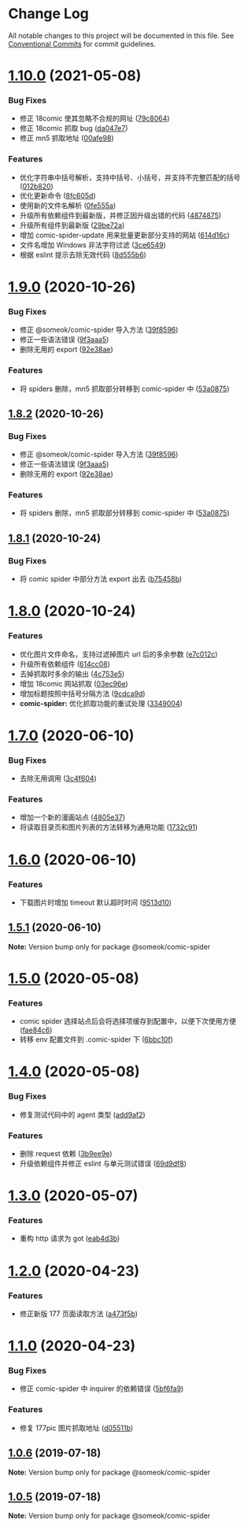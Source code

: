 # Change Log

All notable changes to this project will be documented in this file.
See [Conventional Commits](https://conventionalcommits.org) for commit guidelines.

# [1.10.0](https://github.com/someok/node-toolkit/tree/master/packages/comic-spider/compare/@someok/comic-spider@1.9.0...@someok/comic-spider@1.10.0) (2021-05-08)

### Bug Fixes

-   修正 18comic 使其忽略不合规的网址 ([79c8064](https://github.com/someok/node-toolkit/tree/master/packages/comic-spider/commit/79c80647897c0754cc486e35720df02a6e7a8006))
-   修正 18comic 抓取 bug ([da047e7](https://github.com/someok/node-toolkit/tree/master/packages/comic-spider/commit/da047e70dbf85a9cfc67168514ad3f223420ad37))
-   修正 mn5 抓取地址 ([00afe98](https://github.com/someok/node-toolkit/tree/master/packages/comic-spider/commit/00afe98d644867f6675c82b884882335d0b6f551))

### Features

-   优化字符串中括号解析，支持中括号、小括号，并支持不完整匹配的括号 ([012b820](https://github.com/someok/node-toolkit/tree/master/packages/comic-spider/commit/012b82016ac87e6350833f23a31bcad3398aeeba))
-   优化更新命令 ([8fc605d](https://github.com/someok/node-toolkit/tree/master/packages/comic-spider/commit/8fc605de60afcdc0ea4e603225627f3efa39d45c))
-   使用新的文件名解析 ([0fe555a](https://github.com/someok/node-toolkit/tree/master/packages/comic-spider/commit/0fe555a1d2856afb8ad73bc307c4746ab9e942ff))
-   升级所有依赖组件到最新版，并修正因升级出错的代码 ([4874875](https://github.com/someok/node-toolkit/tree/master/packages/comic-spider/commit/487487507aebd662309d1fefc47e8a78f26b1857))
-   升级所有组件到最新版 ([29be72a](https://github.com/someok/node-toolkit/tree/master/packages/comic-spider/commit/29be72a210e96925557bb3e8d1dacfd2d511ce47))
-   增加 comic-spider-update 用来批量更新部分支持的网站 ([614d16c](https://github.com/someok/node-toolkit/tree/master/packages/comic-spider/commit/614d16c5390c0bc820010d6a796383f0d7e06d50))
-   文件名增加 Windows 非法字符过滤 ([3ce6549](https://github.com/someok/node-toolkit/tree/master/packages/comic-spider/commit/3ce65497fe4b82e4c036f6439eda8133314d9ab3))
-   根据 eslint 提示去除无效代码 ([8d555b6](https://github.com/someok/node-toolkit/tree/master/packages/comic-spider/commit/8d555b6f69cdf347590a801a702e6faab463b160))

# [1.9.0](https://github.com/someok/node-toolkit/tree/master/packages/comic-spider/compare/@someok/comic-spider@1.8.1...@someok/comic-spider@1.9.0) (2020-10-26)

### Bug Fixes

-   修正 @someok/comic-spider 导入方法 ([39f8596](https://github.com/someok/node-toolkit/tree/master/packages/comic-spider/commit/39f8596))
-   修正一些语法错误 ([9f3aaa5](https://github.com/someok/node-toolkit/tree/master/packages/comic-spider/commit/9f3aaa5))
-   删除无用的 export ([92e38ae](https://github.com/someok/node-toolkit/tree/master/packages/comic-spider/commit/92e38ae))

### Features

-   将 spiders 删除，mn5 抓取部分转移到 comic-spider 中 ([53a0875](https://github.com/someok/node-toolkit/tree/master/packages/comic-spider/commit/53a0875))

## [1.8.2](https://github.com/someok/node-toolkit/tree/master/packages/comic-spider/compare/@someok/comic-spider@1.8.1...@someok/comic-spider@1.8.2) (2020-10-26)

### Bug Fixes

-   修正 @someok/comic-spider 导入方法 ([39f8596](https://github.com/someok/node-toolkit/tree/master/packages/comic-spider/commit/39f8596))
-   修正一些语法错误 ([9f3aaa5](https://github.com/someok/node-toolkit/tree/master/packages/comic-spider/commit/9f3aaa5))
-   删除无用的 export ([92e38ae](https://github.com/someok/node-toolkit/tree/master/packages/comic-spider/commit/92e38ae))

### Features

-   将 spiders 删除，mn5 抓取部分转移到 comic-spider 中 ([53a0875](https://github.com/someok/node-toolkit/tree/master/packages/comic-spider/commit/53a0875))

## [1.8.1](https://github.com/someok/node-toolkit/tree/master/packages/comic-spider/compare/@someok/comic-spider@1.8.0...@someok/comic-spider@1.8.1) (2020-10-24)

### Bug Fixes

-   将 comic spider 中部分方法 export 出去 ([b75458b](https://github.com/someok/node-toolkit/tree/master/packages/comic-spider/commit/b75458b))

# [1.8.0](https://github.com/someok/node-toolkit/tree/master/packages/comic-spider/compare/@someok/comic-spider@1.7.0...@someok/comic-spider@1.8.0) (2020-10-24)

### Features

-   优化图片文件命名，支持过滤掉图片 url 后的多余参数 ([e7c012c](https://github.com/someok/node-toolkit/tree/master/packages/comic-spider/commit/e7c012c))
-   升级所有依赖组件 ([614cc08](https://github.com/someok/node-toolkit/tree/master/packages/comic-spider/commit/614cc08))
-   去掉抓取时多余的输出 ([4c753e5](https://github.com/someok/node-toolkit/tree/master/packages/comic-spider/commit/4c753e5))
-   增加 18comic 网站抓取 ([03ec96e](https://github.com/someok/node-toolkit/tree/master/packages/comic-spider/commit/03ec96e))
-   增加标题按照中括号分隔方法 ([9cdca9d](https://github.com/someok/node-toolkit/tree/master/packages/comic-spider/commit/9cdca9d))
-   **comic-spider:** 优化抓取功能的重试处理 ([3349004](https://github.com/someok/node-toolkit/tree/master/packages/comic-spider/commit/3349004))

# [1.7.0](https://github.com/someok/node-toolkit/tree/master/packages/comic-spider/compare/@someok/comic-spider@1.6.0...@someok/comic-spider@1.7.0) (2020-06-10)

### Bug Fixes

-   去除无用调用 ([3c4f604](https://github.com/someok/node-toolkit/tree/master/packages/comic-spider/commit/3c4f604))

### Features

-   增加一个新的漫画站点 ([4805e37](https://github.com/someok/node-toolkit/tree/master/packages/comic-spider/commit/4805e37))
-   将读取目录页和图片列表的方法转移为通用功能 ([1732c91](https://github.com/someok/node-toolkit/tree/master/packages/comic-spider/commit/1732c91))

# [1.6.0](https://github.com/someok/node-toolkit/tree/master/packages/comic-spider/compare/@someok/comic-spider@1.5.1...@someok/comic-spider@1.6.0) (2020-06-10)

### Features

-   下载图片时增加 timeout 默认超时时间 ([9513d10](https://github.com/someok/node-toolkit/tree/master/packages/comic-spider/commit/9513d10))

## [1.5.1](https://github.com/someok/node-toolkit/tree/master/packages/comic-spider/compare/@someok/comic-spider@1.5.0...@someok/comic-spider@1.5.1) (2020-06-10)

**Note:** Version bump only for package @someok/comic-spider

# [1.5.0](https://github.com/someok/node-toolkit/tree/master/packages/comic-spider/compare/@someok/comic-spider@1.4.0...@someok/comic-spider@1.5.0) (2020-05-08)

### Features

-   comic spider 选择站点后会将选择项缓存到配置中，以便下次使用方便 ([fae84c6](https://github.com/someok/node-toolkit/tree/master/packages/comic-spider/commit/fae84c6))
-   转移 env 配置文件到 .comic-spider 下 ([6bbc10f](https://github.com/someok/node-toolkit/tree/master/packages/comic-spider/commit/6bbc10f))

# [1.4.0](https://github.com/someok/node-toolkit/tree/master/packages/comic-spider/compare/@someok/comic-spider@1.3.0...@someok/comic-spider@1.4.0) (2020-05-08)

### Bug Fixes

-   修复测试代码中的 agent 类型 ([add9af2](https://github.com/someok/node-toolkit/tree/master/packages/comic-spider/commit/add9af2))

### Features

-   删除 request 依赖 ([3b9ee9e](https://github.com/someok/node-toolkit/tree/master/packages/comic-spider/commit/3b9ee9e))
-   升级依赖组件并修正 eslint 与单元测试错误 ([69d9df8](https://github.com/someok/node-toolkit/tree/master/packages/comic-spider/commit/69d9df8))

# [1.3.0](https://github.com/someok/node-toolkit/tree/master/packages/comic-spider/compare/@someok/comic-spider@1.2.0...@someok/comic-spider@1.3.0) (2020-05-07)

### Features

-   重构 http 请求为 got ([eab4d3b](https://github.com/someok/node-toolkit/tree/master/packages/comic-spider/commit/eab4d3b))

# [1.2.0](https://github.com/someok/node-toolkit/tree/master/packages/comic-spider/compare/@someok/comic-spider@1.1.0...@someok/comic-spider@1.2.0) (2020-04-23)

### Features

-   修正新版 177 页面读取方法 ([a473f5b](https://github.com/someok/node-toolkit/tree/master/packages/comic-spider/commit/a473f5b))

# [1.1.0](https://github.com/someok/node-toolkit/tree/master/packages/comic-spider/compare/@someok/comic-spider@1.0.6...@someok/comic-spider@1.1.0) (2020-04-23)

### Bug Fixes

-   修正 comic-spider 中 inquirer 的依赖错误 ([5bf6fa9](https://github.com/someok/node-toolkit/tree/master/packages/comic-spider/commit/5bf6fa9))

### Features

-   修复 177pic 图片抓取地址 ([d05511b](https://github.com/someok/node-toolkit/tree/master/packages/comic-spider/commit/d05511b))

## [1.0.6](https://github.com/someok/node-toolkit/tree/master/packages/comic-spider/compare/@someok/comic-spider@1.0.5...@someok/comic-spider@1.0.6) (2019-07-18)

**Note:** Version bump only for package @someok/comic-spider

## [1.0.5](https://github.com/someok/node-toolkit/compare/@someok/comic-spider@1.0.4...@someok/comic-spider@1.0.5) (2019-07-18)

**Note:** Version bump only for package @someok/comic-spider
